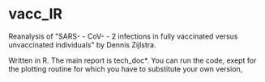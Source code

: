 # vacc_IR

Reanalysis of "SARS- - CoV- - 2 infections in fully vaccinated versus unvaccinated individuals" by Dennis Zijlstra. 

Written in R. The main report is tech_doc*. You can run the code, exept for the plotting routine for which you have to substitute your own version, 